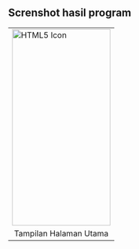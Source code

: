 ## Screnshot hasil program

<table align="center">
  <tr>
    <td><img src="https://user-images.githubusercontent.com/76394274/134153241-eb5990be-d84f-4121-bb83-9307adbdaafb.png" alt="HTML5 Icon" width="200" height="400"></td>
  </tr>
  <tr align="center">
    <td>Tampilan Halaman Utama</td>
  </tr>
</table>
